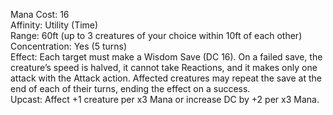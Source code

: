 Mana Cost: 16  
Affinity: Utility (Time)  
Range: 60ft (up to 3 creatures of your choice within 10ft of each other)  
Concentration: Yes (5 turns)  
Effect: Each target must make a Wisdom Save (DC 16). On a failed save, the creature’s speed is halved, it cannot take Reactions, and it makes only one attack with the Attack action. Affected creatures may repeat the save at the end of each of their turns, ending the effect on a success.  
Upcast: Affect +1 creature per x3 Mana or increase DC by +2 per x3 Mana.